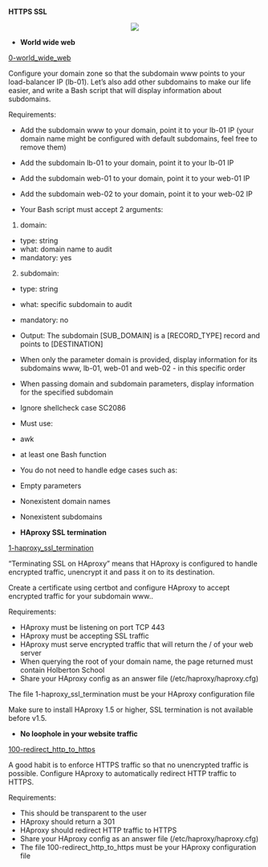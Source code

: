 **HTTPS SSL**

<p align="center">
 <img src="https://s3.amazonaws.com/intranet-projects-files/holbertonschool-sysadmin_devops/276/FlhGPEK.png">
</p>


* **World wide web**

[0-world_wide_web](0-world_wide_web)

Configure your domain zone so that the subdomain www points to your load-balancer IP (lb-01). Let’s also add other subdomains to make our life easier, and write a Bash script that will display information about subdomains.

Requirements:

* Add the subdomain www to your domain, point it to your lb-01 IP (your domain name might be configured with default subdomains, feel free to remove them)
* Add the subdomain lb-01 to your domain, point it to your lb-01 IP
* Add the subdomain web-01 to your domain, point it to your web-01 IP
* Add the subdomain web-02 to your domain, point it to your web-02 IP

* Your Bash script must accept 2 arguments:
1. domain:
* type: string
* what: domain name to audit
* mandatory: yes
2. subdomain:
* type: string
* what: specific subdomain to audit
* mandatory: no
* Output: The subdomain [SUB_DOMAIN] is a [RECORD_TYPE] record and points to [DESTINATION]
* When only the parameter domain is provided, display information for its subdomains www, lb-01, web-01 and web-02 - in this specific order
* When passing domain and subdomain parameters, display information for the specified subdomain
* Ignore shellcheck case SC2086
* Must use:
* awk
* at least one Bash function
* You do not need to handle edge cases such as:
* Empty parameters
* Nonexistent domain names
* Nonexistent subdomains


* **HAproxy SSL termination**

[1-haproxy_ssl_termination](1-haproxy_ssl_termination)

“Terminating SSL on HAproxy” means that HAproxy is configured to handle encrypted traffic, unencrypt it and pass it on to its destination.

Create a certificate using certbot and configure HAproxy to accept encrypted traffic for your subdomain www..

Requirements:

* HAproxy must be listening on port TCP 443
* HAproxy must be accepting SSL traffic
* HAproxy must serve encrypted traffic that will return the / of your web server
* When querying the root of your domain name, the page returned must contain Holberton School
* Share your HAproxy config as an answer file (/etc/haproxy/haproxy.cfg)

The file 1-haproxy_ssl_termination must be your HAproxy configuration file

Make sure to install HAproxy 1.5 or higher, SSL termination is not available before v1.5.

* **No loophole in your website traffic**

[100-redirect_http_to_https](100-redirect_http_to_https)

A good habit is to enforce HTTPS traffic so that no unencrypted traffic is possible. Configure HAproxy to automatically redirect HTTP traffic to HTTPS.

Requirements:

* This should be transparent to the user
* HAproxy should return a 301
* HAproxy should redirect HTTP traffic to HTTPS
* Share your HAproxy config as an answer file (/etc/haproxy/haproxy.cfg)
* The file 100-redirect_http_to_https must be your HAproxy configuration file

